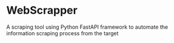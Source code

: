 # WebScrapper
A scraping tool using Python FastAPI framework to automate the information scraping process from the target
